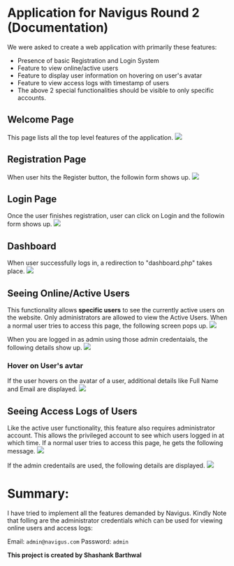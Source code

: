 # Application for Navigus Round 2 (Documentation)

We were asked to create a web application with primarily these features:
* Presence of basic Registration and Login System
* Feature to view online/active users
* Feature to display user information on hovering on user's avatar
* Feature to view access logs with timestamp of users
* The above 2 special functionalities should be visible to only specific accounts.

## Welcome Page
This page lists all the top level features of the application.
![](/media/index.png)



## Registration Page
When user hits the Register button, the followin form shows up.
![](/media/register.png)



## Login Page
Once the user finishes registration, user can click on Login and the followin form shows up.
![](/media/login.png)


## Dashboard
When user successfully logs in, a redirection to "dashboard.php" takes place.
![](/media/dashboard.png)



## Seeing Online/Active Users
This functionality allows **specific users** to see the currently active users on the website.
Only administrators are allowed to view the Active Users. When a normal user tries to access this page, the following screen pops up.
![](/media/online_users_for_others.png)

When you are logged in as admin using those admin credentaials, the following details show up.
![](/media/online_users_for_admin.png)


### Hover on User's avtar
If the user hovers on the avatar of a user, additional details like Full Name and Email are displayed.
![](/media/hover.png)


## Seeing Access Logs of Users
Like the active user functionality, this feature also requires administrator account. 
This allows the privileged account to see which users logged in at which time. If a normal user tries to access this page, he gets the following message.
![](/media/access_logs_for_others.png)

If the admin credentails are used, the following details are displayed.
![](/media/access_logs_for_administrator.png)


# Summary:
I have tried to implement all the features demanded by Navigus. Kindly Note that folling are the administrator credentials which can be used for viewing online users and access logs:

Email: ```admin@navigus.com```
Password: ```admin```

**This project is created by Shashank Barthwal**
